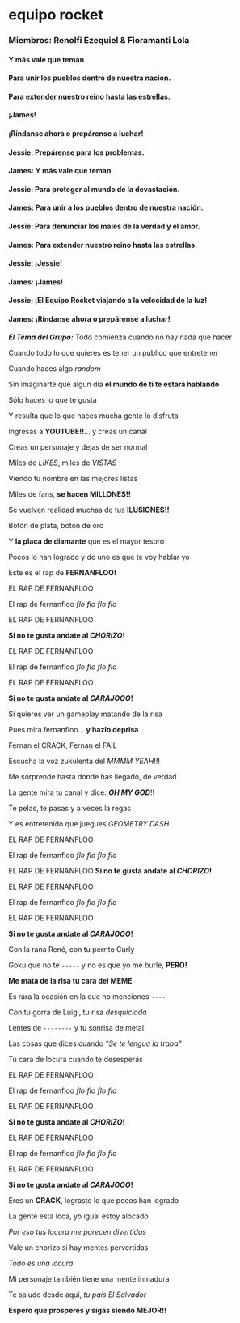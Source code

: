 # equipo rocket
### Miembros: Renolfi Ezequiel & Fioramanti Lola


#### Y más vale que teman
#### Para unir los pueblos dentro de nuestra nación.
#### Para extender nuestro reino hasta las estrellas.
#### ¡James!
#### ¡Ríndanse ahora o prepárense a luchar!
#### Jessie: Prepárense para los problemas.
#### James: Y más vale que teman.
#### Jessie: Para proteger al mundo de la devastación.
#### James: Para unir a los pueblos dentro de nuestra nación.
#### Jessie: Para denunciar los males de la verdad y el amor.
#### James: Para extender nuestro reino hasta las estrellas.
#### Jessie: ¡Jessie!
#### James: ¡James!
#### Jessie: ¡El Equipo Rocket viajando a la velocidad de la luz!
#### James: ¡Ríndanse ahora o prepárense a luchar!

__***El Tema del Grupo:***__
Todo comienza cuando no hay nada que hacer

Cuando todo lo que quieres es tener un publico que entretener

Cuando haces algo *random*

Sin imaginarte que algún día **el mundo de tí te estará hablando**

Sólo haces lo que te gusta

Y resulta que lo que haces mucha gente lo disfruta

Ingresas a **YOUTUBE!!**... y creas un canal

Creas un personaje y dejas de ser normal

Miles de *LIKES*, miles de *VISTAS*

Viendo tu nombre en las mejores listas

Miles de fans, __se hacen MILLONES!!__

Se vuelven realidad muchas de tus **ILUSIONES!!**

Botón de plata, botón de oro

Y __la placa de diamante__ que es el mayor tesoro

Pocos lo han logrado y de uno es que te voy hablar yo

Este es el rap de **FERNANFLOO!**

EL RAP DE FERNANFLOO

El rap de fernanfloo *flo flo flo flo*

EL RAP DE FERNANFLOO

__Si no te gusta andate al *CHORIZO*!__

EL RAP DE FERNANFLOO

El rap de fernanfloo *flo flo flo flo*

EL RAP DE FERNANFLOO

__Si no te gusta andate al *CARAJOOO*!__

Si quieres ver un gameplay matando de la risa

Pues mira fernanfloo... **y hazlo deprisa**

Fernan el CRACK, Fernan el FAIL

Escucha la voz zukulenta del *MMMM YEAH*!!!

Me sorprende hasta donde has llegado, de verdad

La gente mira tu canal y dice: ***OH MY GOD***!!

Te pelas, te pasas y a veces la regas

Y es entretenido que juegues *GEOMETRY DASH*

EL RAP DE FERNANFLOO

El rap de fernanfloo *flo flo flo flo*

EL RAP DE FERNANFLOO
__Si no te gusta andate al *CHORIZO*!__

EL RAP DE FERNANFLOO

El rap de fernanfloo *flo flo flo flo*

EL RAP DE FERNANFLOO

__Si no te gusta andate al *CARAJOOO*!__

Con la rana René, con tu perrito Curly

Goku que no te `-----` y no es que yo me burle, **PERO!**

__Me mata de la risa tu cara del MEME__

Es rara la ocasión en la que no menciones `----`

Con tu gorra de Luigi, tu risa *desquiciada*

Lentes de `--------` y tu sonrisa de metal

Las cosas que dices cuando *"Se te lengua la traba"*

Tu cara de locura cuando te desesperás

EL RAP DE FERNANFLOO

El rap de fernanfloo *flo flo flo flo*

EL RAP DE FERNANFLOO

__Si no te gusta andate al *CHORIZO*!__

EL RAP DE FERNANFLOO

El rap de fernanfloo *flo flo flo flo*

EL RAP DE FERNANFLOO

__Si no te gusta andate al *CARAJOOO*!__

Eres un **CRACK**, lograste lo que pocos han logrado

La gente esta loca, yo igual estoy alocado

_Por eso tus locura me parecen divertidas_

Vale un chorizo si hay mentes pervertidas

*Todo es una locura*

Mi personaje también tiene una mente inmadura

Te saludo desde aquí, *tu país El Salvador*

__Espero que prosperes y sigás siendo **MEJOR**!!__
